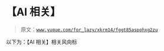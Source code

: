 # 【AI 相关】

> 原文：[`www.yuque.com/for_lazy/xkrm14/fggt85aspohxg2zu`](https://www.yuque.com/for_lazy/xkrm14/fggt85aspohxg2zu)

以下为：【AI 相关】相关风向标 

